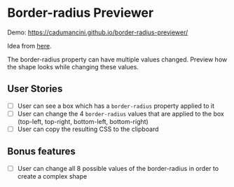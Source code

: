 # Border-radius Previewer

Demo: https://cadumancini.github.io/border-radius-previewer/

Idea from [here](https://github.com/florinpop17/app-ideas/blob/master/Projects/1-Beginner/Border-Radius-Previewer.md).

The border-radius property can have multiple values changed. Preview how the shape looks while changing these values.

## User Stories

-   [ ] User can see a box which has a `border-radius` property applied to it
-   [ ] User can change the 4 `border-radius` values that are applied to the box (top-left, top-right, bottom-left, bottom-right)
-   [ ] User can copy the resulting CSS to the clipboard

## Bonus features

-   [ ] User can change all 8 possible values of the border-radius in order to create a complex shape
